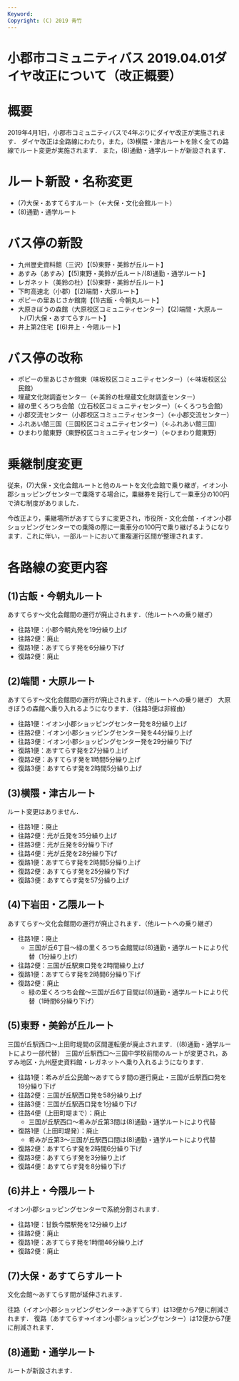 ```yaml
---
Keyword: 
Copyright: (C) 2019 青竹
---
```


# 小郡市コミュニティバス 2019.04.01ダイヤ改正について（改正概要）

# 概要

2019年4月1日，小郡市コミュニティバスで4年ぶりにダイヤ改正が実施されます．
ダイヤ改正は全路線にわたり，また，(3)横隈・津古ルートを除く全ての路線でルート変更が実施されます．
また，(8)通勤・通学ルートが新設されます．

# ルート新設・名称変更

* (7)大保・あすてらすルート（←大保・文化会館ルート）
* (8)通勤・通学ルート

# バス停の新設

* 九州歴史資料館（三沢）【(5)東野・美鈴が丘ルート】
* あすみ（あすみ）【(5)東野・美鈴が丘ルート/(8)通勤・通学ルート】
* レガネット（美鈴の杜）【(5)東野・美鈴が丘ルート】
* 下町高速北（小郡）【(2)端間・大原ルート】
* ポピーの里あじさか館南【(1)古飯・今朝丸ルート】
* 大原きぼうの森館（大原校区コミュニティセンター）【(2)端間・大原ルート/(7)大保・あすてらすルート】
* 井上第2住宅【(6)井上・今隈ルート】

# バス停の改称

* ポピーの里あじさか館東（味坂校区コミュニティセンター）（←味坂校区公民館）
* 埋蔵文化財調査センター（←美鈴の杜埋蔵文化財調査センター）
* 緑の里くろつち会館（立石校区コミュニティセンター）（←くろつち会館）
* 小郡交流センター（小郡校区コミュニティセンター）（←小郡交流センター）
* ふれあい館三国（三国校区コミュニティセンター）（←ふれあい館三国）
* ひまわり館東野（東野校区コミュニティセンター）（←ひまわり館東野）

# 乗継制度変更

従来，(7)大保・文化会館ルートと他のルートを文化会館で乗り継ぎ，イオン小郡ショッピングセンターで乗降する場合に，乗継券を発行して一乗車分の100円で済む制度がありました．

今改正より，乗継場所があすてらすに変更され，市役所・文化会館・イオン小郡ショッピングセンターでの乗降の際に一乗車分の100円で乗り継げるようになります．これに伴い，一部ルートにおいて重複運行区間が整理されます．

# 各路線の変更内容

## (1)古飯・今朝丸ルート

あすてらす～文化会館間の運行が廃止されます．（他ルートへの乗り継ぎ）

* 往路1便：小郡今朝丸発を19分繰り上げ
* 往路2便：廃止
* 復路1便：あすてらす発を6分繰り下げ
* 復路2便：廃止

## (2)端間・大原ルート

あすてらす～文化会館間の運行が廃止されます．（他ルートへの乗り継ぎ）
大原きぼうの森館へ乗り入れるようになります．（往路3便は非経由）

* 往路1便：イオン小郡ショッピングセンター発を8分繰り上げ
* 往路2便：イオン小郡ショッピングセンター発を44分繰り上げ
* 往路3便：イオン小郡ショッピングセンター発を29分繰り下げ
* 復路1便：あすてらす発を27分繰り上げ
* 復路2便：あすてらす発を1時間5分繰り上げ
* 復路3便：あすてらす発を2時間5分繰り上げ

## (3)横隈・津古ルート

ルート変更はありません．

* 往路1便：廃止
* 往路2便：光が丘発を35分繰り上げ
* 往路3便：光が丘発を8分繰り下げ
* 往路4便：光が丘発を28分繰り下げ
* 復路1便：あすてらす発を2時間5分繰り上げ
* 復路2便：あすてらす発を25分繰り下げ
* 復路3便：あすてらす発を57分繰り上げ

## (4)下岩田・乙隈ルート

あすてらす～文化会館間の運行が廃止されます．（他ルートへの乗り継ぎ）

* 往路1便：廃止
    * 三国が丘6丁目～緑の里くろつち会館間は(8)通勤・通学ルートにより代替（1分繰り上げ）
* 往路2便：三国が丘駅東口発を2時間繰り上げ
* 復路1便：あすてらす発を2時間6分繰り下げ
* 復路2便：廃止
    * 緑の里くろつち会館～三国が丘6丁目間は(8)通勤・通学ルートにより代替（1時間6分繰り下げ）

## (5)東野・美鈴が丘ルート

三国が丘駅西口～上田町堤間の区間運転便が廃止されます．（(8)通勤・通学ルートにより一部代替）
三国が丘駅西口～三国中学校前間のルートが変更され，あすみ地区・九州歴史資料館・レガネットへ乗り入れるようになります．

* 往路1便：希みが丘公民館～あすてらす間の運行廃止・三国が丘駅西口発を19分繰り下げ
* 往路2便：三国が丘駅西口発を58分繰り上げ
* 往路3便：三国が丘駅西口発を1分繰り下げ
* 往路4便（上田町堤まで）：廃止
    * 三国が丘駅西口～希みが丘第3間は(8)通勤・通学ルートにより代替
* 復路1便（上田町堤発）：廃止
    * 希みが丘第3～三国が丘駅西口間は(8)通勤・通学ルートにより代替
* 復路2便：あすてらす発を2時間6分繰り下げ
* 復路3便：あすてらす発を3分繰り上げ
* 復路4便：あすてらす発を8分繰り下げ

## (6)井上・今隈ルート

イオン小郡ショッピングセンターで系統分割されます．

* 往路1便：甘鉄今隈駅発を12分繰り上げ
* 往路2便：廃止
* 復路1便：あすてらす発を1時間46分繰り上げ
* 復路2便：廃止

## (7)大保・あすてらすルート

文化会館～あすてらす間が延伸されます．

往路（イオン小郡ショッピングセンター→あすてらす）は13便から7便に削減されます．
復路（あすてらす→イオン小郡ショッピングセンター）は12便から7便に削減されます．

## (8)通勤・通学ルート

ルートが新設されます．

